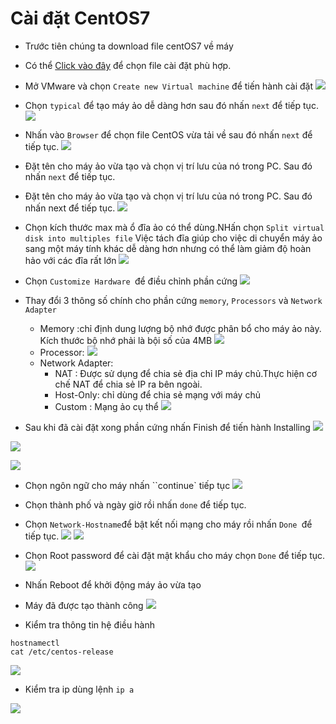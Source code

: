 <a name ="Cài đặt CentOS7"></a>

# Cài đặt CentOS7

- Trước tiên chúng ta download file centOS7 về máy 
- Có thể [Click vào đây](http://isoredirect.centos.org/centos/7/isos/x86_64) để chọn file cài đặt phù hợp.
- Mở VMware và chọn `Create new Virtual machine` để tiến hành cài đặt 
![](../images/VMware/b1.png)

- Chọn `typical` để tạo máy ảo dễ dàng hơn sau đó nhấn `next` để tiếp tục.
![](../images/VMware/b2.png)
- Nhấn vào `Browser` để chọn file CentOS vừa tải về sau đó nhấn `next` để tiếp tục.
![](../images/VMware/b3.png)
- Đặt tên cho máy ảo vừa tạo và chọn vị trí lưu của nó trong PC. Sau đó nhấn `next` để tiếp tục.
- Đặt tên cho máy ảo vừa tạo và chọn vị trí lưu của nó trong PC. Sau đó nhấn next để tiếp tục.
![](../images/VMware/b4.png)
- Chọn kích thước max mà ổ đĩa ảo có thể dùng.NHấn chọn `Split virtual disk into multiples file` Việc tách đĩa giúp cho việc di chuyển máy ảo sang một máy tính khác dễ dàng hơn nhưng có thể làm giảm độ hoàn hảo với các đĩa rất lớn
![](../images/VMware/b5.png)
- Chọn `Customize Hardware `để điều chỉnh phần cứng
![](../images/VMware/b6.png)
- Thay đổi 3 thông số chính cho phần cứng `memory`, `Processors` và `Network Adapter`
    - Memory :chỉ định dung lượng bộ nhớ được phân bổ cho máy ảo này. Kích thước bộ nhớ phải là bội số của 4MB
    ![](../images/VMware/b7.png)
    - Processor:
    ![](../images/VMware/b8.png)
    - Network Adapter:
        - NAT : Được sử dụng để chia sẻ địa chỉ IP máy chủ.Thực hiện cơ chế NAT để chia sẻ IP ra bên ngoài.
        - Host-Only: chỉ dùng để chia sẻ mạng với máy chủ
        - Custom : Mạng ảo cụ thể
    ![](../images/VMware/b81.png)
 - Sau khi đã cài đặt xong phần cứng nhấn Finish để tiến hành Installing
    ![](../images/VMware/b10.png)

![](../images/VMware/b11.png)

![](../images/VMware/b12.png)
- Chọn ngôn ngữ cho máy nhấn ``continue` tiếp tục
![](../images/VMware/b13.png)
- Chọn thành phố và ngày giờ rồi nhấn `done` để tiếp tục.
- Chọn `Network-Hostname`để bật kết nối mạng cho máy rồi nhấn `Done `để tiếp tục.
![](../images/VMware/b14.png)
![](../images/VMware/b15.png)
- Chọn Root password để cài đặt mật khẩu cho máy chọn `Done` để tiếp tục.
![](../images/VMware/b16.png)
- Nhấn Reboot để khởi động máy ảo vừa tạo

- Máy đã được tạo thành công
![](../images/VMware/b17.png)
- Kiểm tra thông tin hệ điều hành
```
hostnamectl
cat /etc/centos-release
```
![](../images/VMware/b18.png)
- Kiểm tra ip dùng lệnh `ip a`

![](../images/VMware/b20.png)